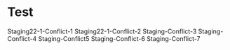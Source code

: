 # Test
Staging22-1-Conflict-1
Staging22-1-Conflict-2
Staging-Conflict-3
Staging-Conflict-4
Staging-Conflict5
Staging-Conflict-6
Staging-Conflict-7
